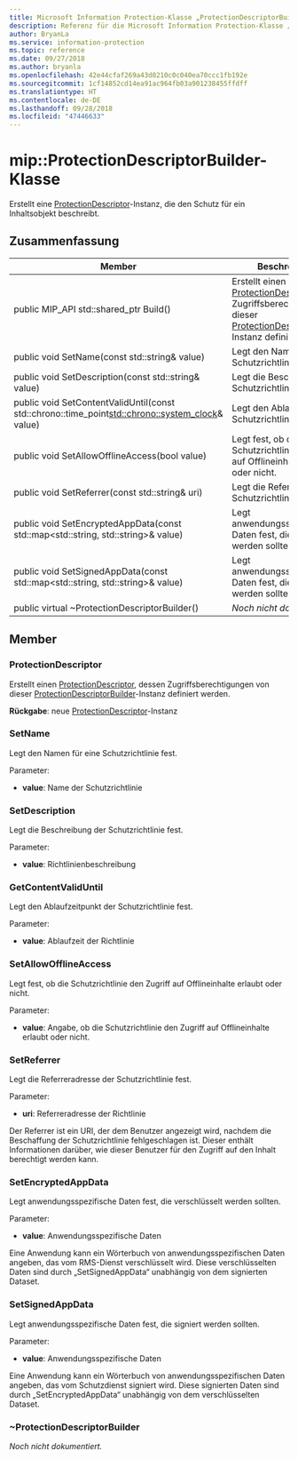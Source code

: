 ```yaml
---
title: Microsoft Information Protection-Klasse „ProtectionDescriptorBuilder“
description: Referenz für die Microsoft Information Protection-Klasse „ProtectionDescriptorBuilder“
author: BryanLa
ms.service: information-protection
ms.topic: reference
ms.date: 09/27/2018
ms.author: bryanla
ms.openlocfilehash: 42e44cfaf269a43d0210c0c040ea70ccc1fb192e
ms.sourcegitcommit: 1cf14852cd14ea91ac964fb03a901238455ffdff
ms.translationtype: HT
ms.contentlocale: de-DE
ms.lasthandoff: 09/28/2018
ms.locfileid: "47446633"
---
```

# <a name="class-mipprotectiondescriptorbuilder"></a>mip::ProtectionDescriptorBuilder-Klasse 
Erstellt eine [ProtectionDescriptor](class_mip_protectiondescriptor.md)-Instanz, die den Schutz für ein Inhaltsobjekt beschreibt.
  
## <a name="summary"></a>Zusammenfassung
 Member                        | Beschreibungen                                
--------------------------------|---------------------------------------------
public MIP_API std::shared_ptr<ProtectionDescriptor> Build()  |  Erstellt einen [ProtectionDescriptor](class_mip_protectiondescriptor.md), dessen Zugriffsberechtigungen von dieser [ProtectionDescriptorBuilder](class_mip_protectiondescriptorbuilder.md)-Instanz definiert werden.
 public void SetName(const std::string& value)  |  Legt den Namen für eine Schutzrichtlinie fest.
 public void SetDescription(const std::string& value)  |  Legt die Beschreibung der Schutzrichtlinie fest.
public void SetContentValidUntil(const std::chrono::time_point<std::chrono::system_clock>& value)  |  Legt den Ablaufzeitpunkt der Schutzrichtlinie fest.
 public void SetAllowOfflineAccess(bool value)  |  Legt fest, ob die Schutzrichtlinie den Zugriff auf Offlineinhalte erlaubt oder nicht.
 public void SetReferrer(const std::string& uri)  |  Legt die Referreradresse der Schutzrichtlinie fest.
public void SetEncryptedAppData(const std::map<std::string, std::string>& value)  |  Legt anwendungsspezifische Daten fest, die verschlüsselt werden sollten.
public void SetSignedAppData(const std::map<std::string, std::string>& value)  |  Legt anwendungsspezifische Daten fest, die signiert werden sollten.
 public virtual ~ProtectionDescriptorBuilder()  | _Noch nicht dokumentiert._
  
## <a name="members"></a>Member
  
### <a name="protectiondescriptor"></a>ProtectionDescriptor
Erstellt einen [ProtectionDescriptor](class_mip_protectiondescriptor.md), dessen Zugriffsberechtigungen von dieser [ProtectionDescriptorBuilder](class_mip_protectiondescriptorbuilder.md)-Instanz definiert werden.

  
**Rückgabe**: neue [ProtectionDescriptor](class_mip_protectiondescriptor.md)-Instanz
  
### <a name="setname"></a>SetName
Legt den Namen für eine Schutzrichtlinie fest.

Parameter:  
* **value**: Name der Schutzrichtlinie


  
### <a name="setdescription"></a>SetDescription
Legt die Beschreibung der Schutzrichtlinie fest.

Parameter:  
* **value**: Richtlinienbeschreibung


  
### <a name="setcontentvaliduntil"></a>GetContentValidUntil
Legt den Ablaufzeitpunkt der Schutzrichtlinie fest.

Parameter:  
* **value**: Ablaufzeit der Richtlinie


  
### <a name="setallowofflineaccess"></a>SetAllowOfflineAccess
Legt fest, ob die Schutzrichtlinie den Zugriff auf Offlineinhalte erlaubt oder nicht.

Parameter:  
* **value**: Angabe, ob die Schutzrichtlinie den Zugriff auf Offlineinhalte erlaubt oder nicht.


  
### <a name="setreferrer"></a>SetReferrer
Legt die Referreradresse der Schutzrichtlinie fest.

Parameter:  
* **uri**: Referreradresse der Richtlinie


Der Referrer ist ein URI, der dem Benutzer angezeigt wird, nachdem die Beschaffung der Schutzrichtlinie fehlgeschlagen ist. Dieser enthält Informationen darüber, wie dieser Benutzer für den Zugriff auf den Inhalt berechtigt werden kann.
  
### <a name="setencryptedappdata"></a>SetEncryptedAppData
Legt anwendungsspezifische Daten fest, die verschlüsselt werden sollten.

Parameter:  
* **value**: Anwendungsspezifische Daten


Eine Anwendung kann ein Wörterbuch von anwendungsspezifischen Daten angeben, das vom RMS-Dienst verschlüsselt wird. Diese verschlüsselten Daten sind durch „SetSignedAppData“ unabhängig von dem signierten Dataset.
  
### <a name="setsignedappdata"></a>SetSignedAppData
Legt anwendungsspezifische Daten fest, die signiert werden sollten.

Parameter:  
* **value**: Anwendungsspezifische Daten


Eine Anwendung kann ein Wörterbuch von anwendungsspezifischen Daten angeben, das vom Schutzdienst signiert wird. Diese signierten Daten sind durch „SetEncryptedAppData“ unabhängig von dem verschlüsselten Dataset.
  
### <a name="protectiondescriptorbuilder"></a>~ProtectionDescriptorBuilder
_Noch nicht dokumentiert._
